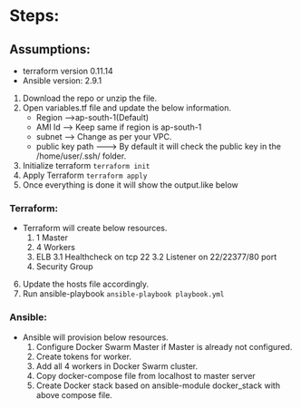 # Steps:
## Assumptions:
 - terraform version 0.11.14
 - Ansible version: 2.9.1

1. Download the repo or unzip the file.
2. Open variables.tf file and update the below information.
   - Region -->ap-south-1(Default)
   - AMI Id --> Keep same if region is ap-south-1
   - subnet --> Change as per your VPC.
   - public key path ---> By default it will check the public key in the /home/user/.ssh/ folder.
3. Initialize terraform
   ```terraform init```
4. Apply Terraform 
   ```terraform apply```
5. Once everything is done it will show the output.like below

### Terraform:
 - Terraform will create below resources.
   1. 1 Master
   2. 4 Workers
   3. ELB 
    3.1 Healthcheck on tcp 22
    3.2 Listener on 22/22377/80 port
   4. Security Group
6. Update the hosts file accordingly.
9. Run ansible-playbook
   ``` ansible-playbook playbook.yml ```
### Ansible:
 - Ansible will provision below resources.
   1. Configure Docker Swarm Master if Master is already not configured.
   2. Create tokens for worker.
   3. Add all 4 workers in Docker Swarm cluster.
   4. Copy docker-compose file from localhost to master server
   5. Create Docker stack based on ansible-module docker_stack with above compose file.
